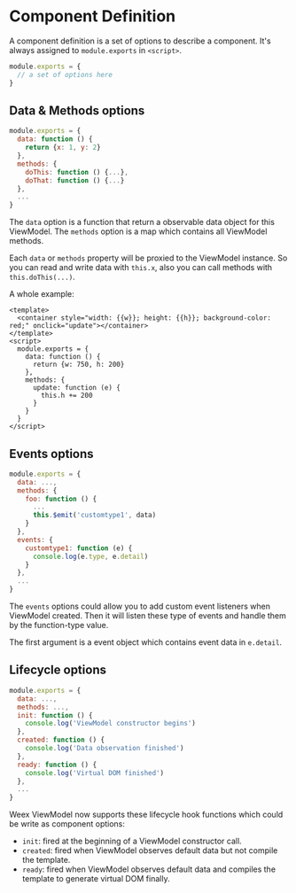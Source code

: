 # Component Definition

A component definition is a set of options to describe a component. It's always assigned to `module.exports` in `<script>`.

```javascript
module.exports = {
  // a set of options here
}
```

## Data & Methods options

```javascript
module.exports = {
  data: function () {
    return {x: 1, y: 2}
  },
  methods: {
    doThis: function () {...},
    doThat: function () {...}
  },
  ...
}
```

The `data` option is a function that return a observable data object for this ViewModel.
The `methods` option is a map which contains all ViewModel methods.

Each `data` or `methods` property will be proxied to the ViewModel instance. So you can read and write data with `this.x`, also you can call methods with `this.doThis(...)`.

A whole example:

```
<template>
  <container style="width: {{w}}; height: {{h}}; background-color: red;" onclick="update"></container>
</template>
<script>
  module.exports = {
    data: function () {
      return {w: 750, h: 200}
    },
    methods: {
      update: function (e) {
        this.h += 200
      }
    }
  }
</script>
```

## Events options

```javascript
module.exports = {
  data: ...,
  methods: {
    foo: function () {
      ...
      this.$emit('customtype1', data)
    }
  },
  events: {
    customtype1: function (e) {
      console.log(e.type, e.detail)
    }
  },
  ...
}
```

The `events` options could allow you to add custom event listeners when ViewModel created. Then it will listen these type of events and handle them by the function-type value.

The first argument is a event object which contains event data in `e.detail`.

## Lifecycle options

```javascript
module.exports = {
  data: ...,
  methods: ...,
  init: function () {
    console.log('ViewModel constructor begins')
  },
  created: function () {
    console.log('Data observation finished')
  },
  ready: function () {
    console.log('Virtual DOM finished')
  },
  ...
}
```

Weex ViewModel now supports these lifecycle hook functions which could be write as component options:

* `init`: fired at the beginning of a ViewModel constructor call.
* `created`: fired when ViewModel observes default data but not compile the template.
* `ready`: fired when ViewModel observes default data and compiles the template to generate virtual DOM finally.
